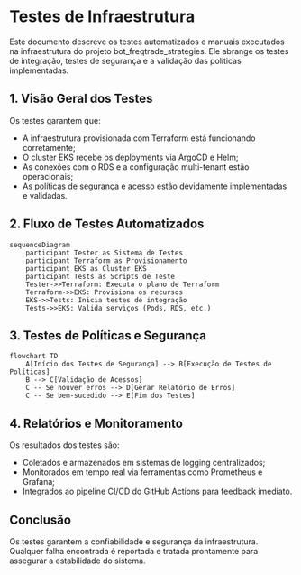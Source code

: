 # Testes de Infraestrutura

Este documento descreve os testes automatizados e manuais executados na infraestrutura do projeto bot_freqtrade_strategies. Ele abrange os testes de integração, testes de segurança e a validação das políticas implementadas.

## 1. Visão Geral dos Testes

Os testes garantem que:
- A infraestrutura provisionada com Terraform está funcionando corretamente;
- O cluster EKS recebe os deployments via ArgoCD e Helm;
- As conexões com o RDS e a configuração multi-tenant estão operacionais;
- As políticas de segurança e acesso estão devidamente implementadas e validadas.

## 2. Fluxo de Testes Automatizados

```mermaid
sequenceDiagram
    participant Tester as Sistema de Testes
    participant Terraform as Provisionamento
    participant EKS as Cluster EKS
    participant Tests as Scripts de Teste
    Tester->>Terraform: Executa o plano de Terraform
    Terraform->>EKS: Provisiona os recursos
    EKS->>Tests: Inicia testes de integração
    Tests->>EKS: Valida serviços (Pods, RDS, etc.)
```

## 3. Testes de Políticas e Segurança

```mermaid
flowchart TD
    A[Início dos Testes de Segurança] --> B[Execução de Testes de Políticas]
    B --> C[Validação de Acessos]
    C -- Se houver erros --> D[Gerar Relatório de Erros]
    C -- Se bem-sucedido --> E[Fim dos Testes]
```

## 4. Relatórios e Monitoramento

Os resultados dos testes são:
- Coletados e armazenados em sistemas de logging centralizados;
- Monitorados em tempo real via ferramentas como Prometheus e Grafana;
- Integrados ao pipeline CI/CD do GitHub Actions para feedback imediato.

## Conclusão

Os testes garantem a confiabilidade e segurança da infraestrutura. Qualquer falha encontrada é reportada e tratada prontamente para assegurar a estabilidade do sistema.